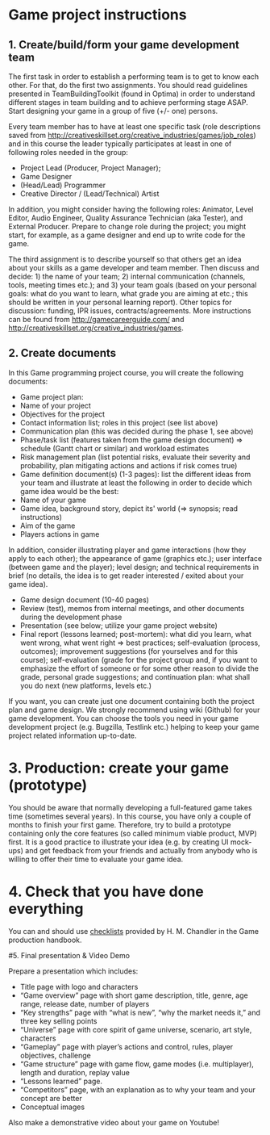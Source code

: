 # Game project instructions

## 1. Create/build/form your game development team
The first task in order to establish a performing team is to get to know each other. For that, do the first two assignments.
You should read guidelines presented in TeamBuildingToolkit (found in Optima) in order to understand different stages in team building and to achieve performing stage ASAP. Start designing your game in a group of five (+/- one) persons. 

Every team member has to have at least one specific task (role descriptions saved from http://creativeskillset.org/creative_industries/games/job_roles) and in this course the leader typically participates at least in one of following roles needed in the group:
*	Project Lead (Producer, Project Manager);
*	Game Designer
*	(Head/Lead) Programmer
*	Creative Director / (Lead/Technical) Artist

In addition, you might consider having the following roles: Animator, Level Editor, Audio Engineer, Quality Assurance Technician (aka Tester), and External Producer. Prepare to change role during the project; you might start, for example, as a game designer and end up to write code for the game.

The third assignment is to describe yourself so that others get an idea about your skills as a game developer and team member. Then discuss and decide: 1) the name of your team; 2) internal communication (channels, tools, meeting times etc.); and 3) your team goals (based on your personal goals: what do you want to learn, what grade you are aiming at etc.; this should be written in your personal learning report). Other topics for discussion: funding, IPR issues, contracts/agreements.
More instructions can be found from http://gamecareerguide.com/ and http://creativeskillset.org/creative_industries/games.

## 2. Create documents
In this Game programming project course, you will create the following documents:
*	Game project plan:
  *	Name of your project
  *	Objectives for the project
  *	Contact information list; roles in this project (see list above)
  *	Communication plan (this was decided during the phase 1, see above)
  *	Phase/task list (features taken from the game design document) => schedule (Gantt chart or similar) and workload estimates
  *	Risk management plan (list potential risks, evaluate their severity and probability, plan mitigating actions and actions if risk comes true)
*	Game definition document(s) (1-3 pages): list the different ideas from your team and illustrate at least the following in order to decide which game idea would be the best:
  *	Name of your game
  *	Game idea, background story, depict its' world (=> synopsis; read instructions)
  *	Aim of the game
  *	Players actions in game

In addition, consider illustrating player and game interactions (how they apply to each other); the appearance of game (graphics etc.); user interface (between game and the player); level design; and technical requirements in brief (no details, the idea is to get reader interested / exited about your game idea).

*	Game design document (10-40 pages)
*	Review (test), memos from internal meetings, and other documents during the development phase
*	Presentation (see below; utilize your game project website)
*	Final report (lessons learned; post-mortem): what did you learn, what went wrong, what went right => best practices; self-evaluation (process, outcomes); improvement suggestions (for yourselves and for this course); self-evaluation (grade for the project group and, if you want to emphasize the effort of someone or for some other reason to divide the grade, personal grade suggestions; and continuation plan: what shall you do next (new platforms, levels etc.)

If you want, you can create just one document containing both the project plan and game design. We strongly recommend using wiki (Github) for your game development. You can choose the tools you need in your game development project (e.g. Bugzilla, Testlink etc.) helping  to keep your game project related information up-to-date.

# 3. Production: create your game (prototype)
You should be aware that normally developing a full-featured game takes time (sometimes several years). In this course, you have only a couple of months to finish your first game. Therefore, try to build a prototype containing only the core features (so called minimum viable product, MVP) first. It is a good practice to illustrate your idea (e.g. by creating UI mock-ups) and get feedback from your friends and actually from anybody who is willing to offer their time to evaluate your game idea.

# 4. Check that you have done everything
You can and should use [checklists](https://github.com/JAMK-IT/TTOW0211-221-game-development/blob/master/checklists.md) provided by H. M. Chandler in the Game production handbook.

#5. Final presentation & Video Demo

Prepare a presentation which includes:

* Title page with logo and characters
* “Game overview” page with short game description, title, genre, age range, release date, number of players
* “Key strengths” page with “what is new”, “why the market needs it,” and three key selling points
* “Universe” page with core spirit of game universe, scenario, art style, characters
* “Gameplay” page with player’s actions and control, rules, player objectives, challenge
* “Game structure” page with game flow, game modes (i.e. multiplayer), length and duration, replay value
* “Lessons learned” page. 
* “Competitors” page, with an explanation as to why your team and your concept are better
* Conceptual images

Also make a demonstrative video about your game on Youtube!

